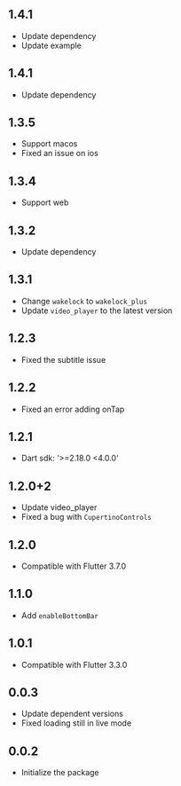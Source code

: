 ## 1.4.1

* Update dependency
* Update example

## 1.4.1

* Update dependency

## 1.3.5

* Support macos
* Fixed an issue on ios

## 1.3.4

* Support web

## 1.3.2

* Update dependency

## 1.3.1

* Change `wakelock` to `wakelock_plus`
* Update `video_player` to the latest version

## 1.2.3

* Fixed the subtitle issue

## 1.2.2

* Fixed an error adding onTap

## 1.2.1

* Dart sdk: '>=2.18.0 <4.0.0'

## 1.2.0+2

* Update video_player
* Fixed a bug with `CupertinoControls`

## 1.2.0

* Compatible with Flutter 3.7.0

## 1.1.0

* Add `enableBottomBar`

## 1.0.1

* Compatible with Flutter 3.3.0

## 0.0.3

* Update dependent versions
* Fixed loading still in live mode

## 0.0.2

* Initialize the package